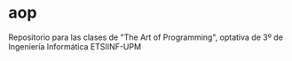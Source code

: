 # aop
Repositorio para las clases de "The Art of Programming", optativa de 3º de Ingeniería Informática ETSIINF-UPM
